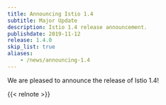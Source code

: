 ```yaml
---
title: Announcing Istio 1.4
subtitle: Major Update
description: Istio 1.4 release announcement.
publishdate: 2019-11-12
release: 1.4.0
skip_list: true
aliases:
    - /news/announcing-1.4
---
```


We are pleased to announce the release of Istio 1.4!

{{< relnote >}}
